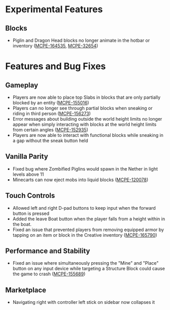 # **Experimental Features**

## **Blocks**

- Piglin and Dragon Head blocks no longer animate in the hotbar or inventory ([MCPE-164535](https://bugs.mojang.com/browse/MCPE-164535), [MCPE-32654](https://bugs.mojang.com/browse/MCPE-32654))

# **Features and Bug Fixes**

## **Gameplay**

- Players are now able to place top Slabs in blocks that are only partially blocked by an entity ([MCPE-155016](https://bugs.mojang.com/browse/MCPE-155016))
- Players can no longer see through partial blocks when sneaking or riding in third person ([MCPE-156273](https://bugs.mojang.com/browse/MCPE-156273))
- Error messages about building outside the world height limits no longer appear when simply interacting with blocks at the world height limits from certain angles ([MCPE-152935](https://bugs.mojang.com/browse/MCPE-152935))
- Players are now able to interact with functional blocks while sneaking in a gap without the sneak button held

## **Vanilla Parity**

- Fixed bug where Zombified Piglins would spawn in the Nether in light levels above 11
- Minecarts can now eject mobs into liquid blocks ([MCPE-120078](https://bugs.mojang.com/browse/MCPE-120078))

## **Touch Controls**

- Allowed left and right D-pad buttons to keep input when the forward button is pressed
- Added the leave Boat button when the player falls from a height within in the boat.
- Fixed an issue that prevented players from removing equipped armor by tapping on an item or block in the Creative inventory ([MCPE-165790](https://bugs.mojang.com/browse/MCPE-165790))

## **Performance and Stability**

- Fixed an issue where simultaneously pressing the "Mine" and "Place" button on any input device while targeting a Structure Block could cause the game to crash ([MCPE-155689](https://bugs.mojang.com/browse/MCPE-155689))

## **Marketplace**

- Navigating right with controller left stick on sidebar now collapses it